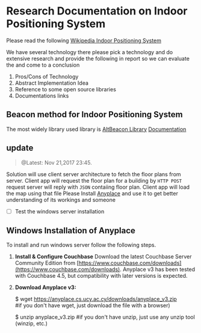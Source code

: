 # Research Documentation on Indoor Positioning System
Please read the following [Wikipedia Indoor Positioning System](https://en.wikipedia.org/wiki/Indoor_positioning_system#Magnetic_positioning)

We have several technology there please pick a technology and do extensive research and provide the following in report so we can evaluate the and come to a conclusion
1. Pros/Cons of Technology
2. Abstract Implementation Idea
3. Reference to some open source libraries
4. Documentations links


## Beacon method for Indoor Positioning System
The most widely library used library is [AltBeacon Library](https://github.com/AltBeacon/android-beacon-library)
[Documentation](https://altbeacon.github.io/android-beacon-library/)

## update 
> @Latest: Nov 21,2017 23:45.



Solution will use client server architecture to fetch the floor plans from server.
Client app will request the floor plan for a building by `HTTP POST` request server will reply with `JSON` contaiing floor plan.
Client app will load the map using that file 
Please Install [Anyplace](https://github.com/piyushimraw/anyplace) and use it to get better understanding of its workings and someone 
- [ ] Test the windows server installation 


## Windows Installation of Anyplace
To install and run windows server follow the following steps.
  1. **Install & Configure Couchbase** Download the latest Couchbase Server Community Edition from [https://www.couchbase.com/downloads](https://www.couchbase.com/downloads). Anyplace v3 has been tested with Couchbase 4.5, but compatibility with later versions is expected.   
2. **Download Anyplace v3:**
 
    $ wget https://anyplace.cs.ucy.ac.cy/downloads/anyplace_v3.zip  
    #if you don't have wget, just download the file with a browser)
    
    $ unzip anyplace_v3.zip
    #if you don't have unzip, just use any unzip tool (winzip, etc.)
    
